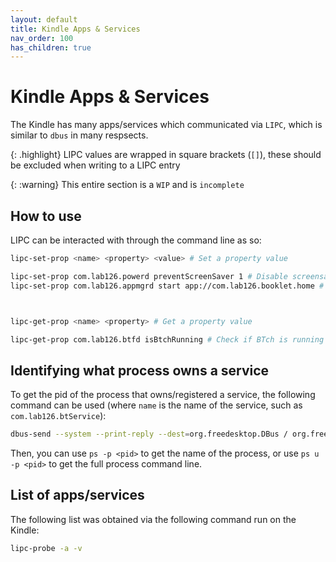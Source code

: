 ```yaml
---
layout: default
title: Kindle Apps & Services
nav_order: 100
has_children: true
---
```


# Kindle Apps & Services
The Kindle has many apps/services which communicated via `LIPC`, which is similar to `dbus` in many respsects.

{: .highlight}
LIPC values are wrapped in square brackets (`[]`), these should be excluded when writing to a LIPC entry

{: :warning}
This entire section is a `WIP` and is `incomplete`

## How to use
LIPC can be interacted with through the command line as so:
~~~bash
lipc-set-prop <name> <property> <value> # Set a property value

lipc-set-prop com.lab126.powerd preventScreenSaver 1 # Disable screensaver
lipc-set-prop com.lab126.appmgrd start app://com.lab126.booklet.home # Open the home "app"



lipc-get-prop <name> <property> # Get a property value

lipc-get-prop com.lab126.btfd isBtchRunning # Check if BTch is running
~~~

## Identifying what process owns a service
To get the pid of the process that owns/registered a service, the following command can be used (where `name` is the name of the service, such as `com.lab126.btService`):
~~~bash
dbus-send --system --print-reply --dest=org.freedesktop.DBus / org.freedesktop.DBus.GetConnectionUnixProcessID string:<name>
~~~
Then, you can use `ps -p <pid>` to get the name of the process, or use `ps u -p <pid>` to get the full process command line.

## List of apps/services
The following list was obtained via the following command run on the Kindle:
~~~bash
lipc-probe -a -v
~~~